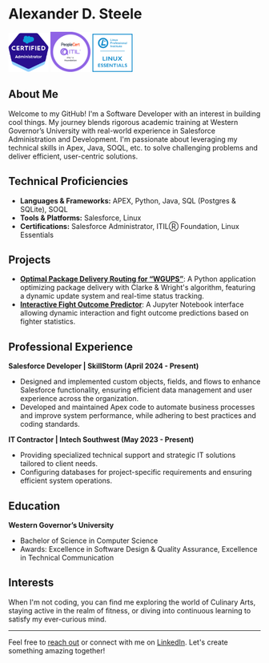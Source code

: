 # Alexander D. Steele
<span style="display:inline-block">
    <img src="2021-03_Badge_SF-Certified_Administrator_500x490px.png" width="80"/>
</span>
<span style="display:inline-block">
    <img src="ITIL_Foundation.png" width="80"/>
</span>
<span style="display:inline-block">
    <img src="LinuxEssentials-IconSize.png" width="80"/>
</span>

## About Me
Welcome to my GitHub! I'm a Software Developer with an interest in building cool things. My journey blends rigorous academic training at Western Governor’s University with real-world experience in Salesforce Administration and Development. I'm passionate about leveraging my technical skills in Apex, Java, SOQL, etc. to solve challenging problems and deliver efficient, user-centric solutions.

## Technical Proficiencies
- **Languages & Frameworks:** APEX, Python, Java, SQL (Postgres & SQLite), SOQL
- **Tools & Platforms:** Salesforce, Linux
- **Certifications:** Salesforce Administrator, ITILⓇ Foundation, Linux Essentials

## Projects
- **[Optimal Package Delivery Routing for “WGUPS”](https://github.com/AshimZed/WGUPS)**: A Python application optimizing package delivery with Clarke & Wright's algorithm, featuring a dynamic update system and real-time status tracking.
- **[Interactive Fight Outcome Predictor](https://github.com/AshimZed/Capstone_WGU)**: A Jupyter Notebook interface allowing dynamic interaction and fight outcome predictions based on fighter statistics.

## Professional Experience
**Salesforce Developer | SkillStorm (April 2024 - Present)**
- Designed and implemented custom objects, fields, and flows to enhance Salesforce functionality, ensuring efficient data management and user experience across the organization.
- Developed and maintained Apex code to automate business processes and improve system performance, while adhering to best practices and coding standards.

**IT Contractor | Intech Southwest (May 2023 - Present)**
- Providing specialized technical support and strategic IT solutions tailored to client needs.
- Configuring databases for project-specific requirements and ensuring efficient system operations.

## Education
**Western Governor’s University**
- Bachelor of Science in Computer Science
- Awards: Excellence in Software Design & Quality Assurance, Excellence in Technical Communication

## Interests
When I'm not coding, you can find me exploring the world of Culinary Arts, staying active in the realm of fitness, or diving into continuous learning to satisfy my ever-curious mind.

---

Feel free to [reach out](mailto:alexander.steele.2014@outlook.com) or connect with me on [LinkedIn](https://www.linkedin.com/in/asteeele00/). Let's create something amazing together!
